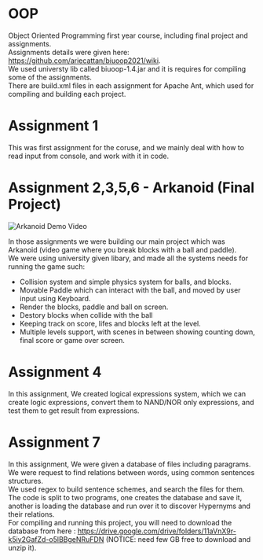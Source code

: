 # OOP
Object Oriented Programming first year course, including final project and assignments.  
Assignments details were given here: https://github.com/ariecattan/biuoop2021/wiki.  
We used universty lib called biuoop-1.4.jar and it is requires for compiling some of the assignments.  
There are build.xml files in each assignment for Apache Ant, which used for compiling and building each project.  

# Assignment 1
This was first assignment for the coruse, and we mainly deal with how to read input from console, and work with it in code.  

# Assignment 2,3,5,6 - Arkanoid (Final Project)
![Arkanoid Demo Video](https://user-images.githubusercontent.com/38776931/136932387-9a0b1080-5acd-48df-9ee5-f8a3c20f8241.gif)


In those assignments we were building our main project which was Arkanoid (video game where you break blocks with a ball and paddle).  
We were using university given libary, and made all the systems needs for running the game such:  
- Collision system and simple physics system for balls, and blocks.
- Movable Paddle which can interact with the ball, and moved by user input using Keyboard.
- Render the blocks, paddle and ball on screen.
- Destory blocks when collide with the ball
- Keeping track on score, lifes and blocks left at the level.
- Multiple levels support, with scenes in between showing counting down, final score or game over screen.

# Assignment 4
In this assignment, We created logical expressions system, which we can create logic expressions, convert them to NAND/NOR only expressions, and test them to get result from expressions.  

# Assignment 7
In this assignment, We were given a database of files including paragrams.  
We were request to find relations between words, using common sentences structures.  
We used regex to build sentence schemes, and search the files for them.  
The code is split to two programs, one creates the database and save it, another is loading the database and run over it to discover Hypernyms and their relations.   
For compiling and running this project, you will need to download the database from here : https://drive.google.com/drive/folders/11aVnX9r-k5iy2GafZd-o5lBBgeNRuFDN (NOTICE: need few GB free to download and unzip it). 
